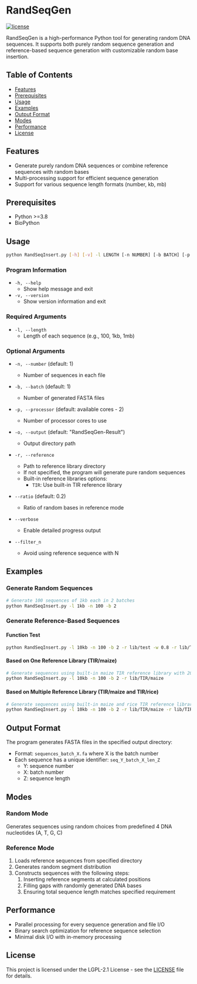 # RandSeqGen

[![license](https://img.shields.io/github/license/lutianyu2001/RandSeqGen.svg)](https://github.com/lutianyu2001/RandSeqGen/blob/master/LICENSE)

RandSeqGen is a high-performance Python tool for generating random DNA sequences. It supports both purely random sequence generation and reference-based sequence generation with customizable random base insertion.

## Table of Contents

- [Features](#features)
- [Prerequisites](#prerequisites)
- [Usage](#usage)
- [Examples](#examples)
- [Output Format](#output-format)
- [Modes](#modes)
- [Performance](#performance)
- [License](#license)

## Features

- Generate purely random DNA sequences or combine reference sequences with random bases
- Multi-processing support for efficient sequence generation
- Support for various sequence length formats (number, kb, mb)

## Prerequisites
- Python >=3.8
- BioPython

## Usage

```bash
python RandSeqInsert.py [-h] [-v] -l LENGTH [-n NUMBER] [-b BATCH] [-p PROCESSOR] [-o OUTPUT] [-r REFERENCE] [--ratio RATIO] [--verbose]
```

### Program Information

- `-h, --help`
  - Show help message and exit
- `-v, --version`
  - Show version information and exit

### Required Arguments

- `-l, --length`
  - Length of each sequence (e.g., 100, 1kb, 1mb)

### Optional Arguments

- `-n, --number` (default: 1)
  - Number of sequences in each file

- `-b, --batch` (default: 1)
  - Number of generated FASTA files

- `-p, --processor` (default: available cores - 2)
  - Number of processor cores to use

- `-o, --output` (default: "RandSeqGen-Result")
  - Output directory path

- `-r, --reference`
  - Path to reference library directory
  - If not specified, the program will generate pure random sequences
  - Built-in reference libraries options:
    - `TIR`: Use built-in TIR reference library

- `--ratio` (default: 0.2)
  - Ratio of random bases in reference mode

- `--verbose`
  - Enable detailed progress output

- `--filter_n`
  - Avoid using reference sequence with N

## Examples

### Generate Random Sequences

```sh
# Generate 100 sequences of 1kb each in 2 batches
python RandSeqInsert.py -l 1kb -n 100 -b 2
```

### Generate Reference-Based Sequences

#### Function Test

```sh
python RandSeqInsert.py -l 10kb -n 100 -b 2 -r lib/test -w 0.8 -r lib/TIR/maize -w 0.2 --track
```

#### Based on One Reference Library (TIR/maize)

```sh
# Generate sequences using built-in maize TIR reference library with 20% random bases
python RandSeqInsert.py -l 10kb -n 100 -b 2 -r lib/TIR/maize
```

#### Based on Multiple Reference Library (TIR/maize and TIR/rice)

```sh
# Generate sequences using built-in maize and rice TIR reference libraries with 20% random bases, filter out reference sequences containing N
python RandSeqInsert.py -l 10kb -n 100 -b 2 -r lib/TIR/maize -r lib/TIR/rice --filter_n
```


## Output Format

The program generates FASTA files in the specified output directory:
- Format: `sequences_batch_X.fa` where X is the batch number
- Each sequence has a unique identifier: `seq_Y_batch_X_len_Z`
  - Y: sequence number
  - X: batch number
  - Z: sequence length

## Modes

### Random Mode

Generates sequences using random choices from predefined 4 DNA nucleotides (A, T, G, C)

### Reference Mode
1. Loads reference sequences from specified directory
2. Generates random segment distribution
3. Constructs sequences with the following steps:
    1. Inserting reference segments at calculated positions
    2. Filling gaps with randomly generated DNA bases
    3. Ensuring total sequence length matches specified requirement

## Performance

- Parallel processing for every sequence generation and file I/O
- Binary search optimization for reference sequence selection
- Minimal disk I/O with in-memory processing

## License

This project is licensed under the LGPL-2.1 License - see the [LICENSE](LICENSE) file for details.
